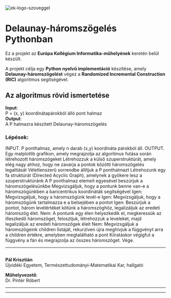 ![ek-logo-szoveggel](https://github.com/user-attachments/assets/b69ccf55-586c-4fc7-a8fc-c51f338b2076)



# Delaunay-háromszögelés Pythonban

Ez a projekt az **Európa Kollégium Informatika-műhelyének** keretén belül készült.

A projekt célja egy **Python nyelvű implementáció** készítése, amely **Delaunay-háromszögelést** végez a **Randomized Incremental Construction (RIC)** algoritmus segítségével.

##  Az algoritmus rövid ismertetése

**Input**:  
P = (x, y) koordinátapárokból álló pont halmaz  
**Output**:  
A P halmazra készített Delaunay-háromszögelés

### Lépések:

INPUT. P ponthalmaz, amely n darab (x,y) koordináta párokból áll.
OUTPUT. Egy matplotlib grafikon, amely megrajzolja az algoritmus futása során létrehozott háromszögeket
	Létrehozzuk a külső szuperstruktúrát, amely elég nagy ahhoz, hogy ne zavarja a pontok közötti háromszögelés legalitását
	Véletlenszerű sorrendbe állítjuk a P ponthalmazt
	Létrehozunk egy fa struktúrát (Directed Acyclic Graph), amelynek a gyökere lesz a szuperstruktúránk
	A P ponthalmaz elemeit egyesével beszúrjuk a háromszögelésünkbe
	Megvizsgáljuk, hogy a pontunk benne van-e a háromszögünkben a baricentrikus koordináták segítségével
	Igen: Megvizsgáljuk, hogy a háromszögünk levél-e
Igen: Megvizsgáljuk, hogy a háromszögünk tartalmazza e a belsejében a pontot 
Igen: Beszúrjuk a pontot, három levélértéket kötünk a háromszöghöz, legalizáljuk az eredeti háromszög élet.
Nem: A pontunk egy élen helyezkedik el, megkeressük az illeszkedő háromszöget, felosztjuk, létrehozzuk a leveleket, majd legalizáljuk az eredeti háromszögek éleit
Nem:	Megvizsgáljuk a háromszögeink children listáját, rekurzíven újra meghívjuk a függvényt arra a children értékre, amelyben megtalálható a pont
	Kiíratáskor végigfut a függvény a fán és megrajzolja az összes háromszöget. Vége.


---


## 

**Pál Krisztián**  
Újvidéki Egyetem, Természettudományi-Matematikai Kar, hallgató

**Műhelyvezető**:  
Dr. Pintér Róbert

---



---

